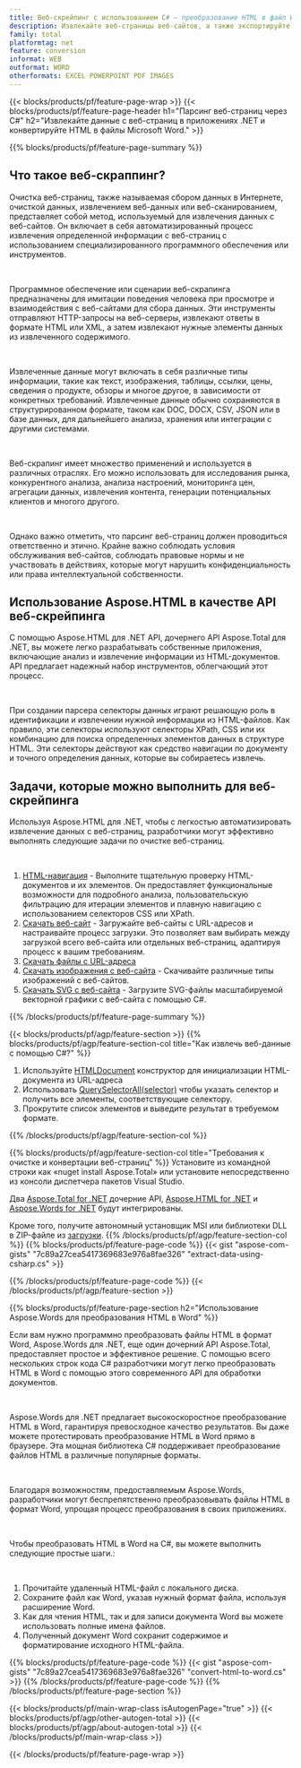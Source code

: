 ```yaml
---
title: Веб-скрейпинг с использованием C# — преобразование HTML в файл Word 
description: Извлекайте веб-страницы веб-сайтов, а также экспортируйте HTML в документы Microsoft Word с помощью приложений .NET, интегрировав API-интерфейсы Aspose. 
family: total
platformtag: net
feature: conversion
informat: WEB
outformat: WORD
otherformats: EXCEL POWERPOINT PDF IMAGES
---
```

{{< blocks/products/pf/feature-page-wrap >}}
{{< blocks/products/pf/feature-page-header h1="Парсинг веб-страниц через C#" h2="Извлекайте данные с веб-страниц в приложениях .NET и конвертируйте HTML в файлы Microsoft Word." >}}

{{% blocks/products/pf/feature-page-summary %}}

<h2 class="heading-border">Что такое веб-скраппинг?</h2>

<p>Очистка веб-страниц, также называемая сбором данных в Интернете, очисткой данных, извлечением веб-данных или веб-сканированием, представляет собой метод, используемый для извлечения данных с веб-сайтов. Он включает в себя автоматизированный процесс извлечения определенной информации с веб-страниц с использованием специализированного программного обеспечения или инструментов.</p><br />
<p>Программное обеспечение или сценарии веб-скрапинга предназначены для имитации поведения человека при просмотре и взаимодействия с веб-сайтами для сбора данных. Эти инструменты отправляют HTTP-запросы на веб-серверы, извлекают ответы в формате HTML или XML, а затем извлекают нужные элементы данных из извлеченного содержимого.</p><br />

<p>Извлеченные данные могут включать в себя различные типы информации, такие как текст, изображения, таблицы, ссылки, цены, сведения о продукте, обзоры и многое другое, в зависимости от конкретных требований. Извлеченные данные обычно сохраняются в структурированном формате, таком как DOC, DOCX, CSV, JSON или в базе данных, для дальнейшего анализа, хранения или интеграции с другими системами.</p><br />

<p>Веб-скрапинг имеет множество применений и используется в различных отраслях. Его можно использовать для исследования рынка, конкурентного анализа, анализа настроений, мониторинга цен, агрегации данных, извлечения контента, генерации потенциальных клиентов и многого другого.</p><br />

<p>Однако важно отметить, что парсинг веб-страниц должен проводиться ответственно и этично. Крайне важно соблюдать условия обслуживания веб-сайтов, соблюдать правовые нормы и не участвовать в действиях, которые могут нарушить конфиденциальность или права интеллектуальной собственности.</p>

<h2 class="heading-border">Использование Aspose.HTML в качестве API веб-скрейпинга</h2>

<p>С помощью Aspose.HTML для .NET API, дочернего API Aspose.Total для .NET, вы можете легко разрабатывать собственные приложения, включающие анализ и извлечение информации из HTML-документов. API предлагает надежный набор инструментов, облегчающий этот процесс.</p><br />

<p>При создании парсера селекторы данных играют решающую роль в идентификации и извлечении нужной информации из HTML-файлов. Как правило, эти селекторы используют селекторы XPath, CSS или их комбинацию для поиска определенных элементов данных в структуре HTML. Эти селекторы действуют как средство навигации по документу и точного определения данных, которые вы собираетесь извлечь.</p>

<h2 class="heading-border">Задачи, которые можно выполнить для веб-скрейпинга</h2>

<p>Используя Aspose.HTML для .NET, чтобы с легкостью автоматизировать извлечение данных с веб-страниц, разработчики могут эффективно выполнять следующие задачи по очистке веб-страниц.</p><br />

1. [HTML-навигация](https://docs.aspose.com/html/net/html-navigation/) - Выполните тщательную проверку HTML-документов и их элементов. Он предоставляет функциональные возможности для подробного анализа, пользовательскую фильтрацию для итерации элементов и плавную навигацию с использованием селекторов CSS или XPath.
2. [Скачать веб-сайт](https://docs.aspose.com/html/net/download-website/) - Загружайте веб-сайты с URL-адресов и настраивайте процесс загрузки. Это позволяет вам выбирать между загрузкой всего веб-сайта или отдельных веб-страниц, адаптируя процесс к вашим требованиям.
3. [Скачать файлы с URL-адреса](https://docs.aspose.com/html/net/download-file-from-url/) 
4. [Скачать изображения с веб-сайта](https://docs.aspose.com/html/net/download-images-from-website/) - Скачивайте различные типы изображений с веб-сайтов.
5. [Скачать SVG с веб-сайта](https://docs.aspose.com/html/net/download-svg-from-website/) - Загрузите SVG-файлы масштабируемой векторной графики с веб-сайта с помощью C#.

{{% /blocks/products/pf/feature-page-summary  %}}

{{< blocks/products/pf/agp/feature-section >}}
{{% blocks/products/pf/agp/feature-section-col title="Как извлечь веб-данные с помощью C#?" %}}

1. Используйте [HTMLDocument](https://reference.aspose.com/html/net/aspose.html/htmldocument/htmldocument/) конструктор для инициализации HTML-документа из URL-адреса
2. Использовать [QuerySelectorAll(selector)](https://reference.aspose.com/html/net/aspose.html.dom/document/queryselectorall/) чтобы указать селектор и получить все элементы, соответствующие селектору.
3. Прокрутите список элементов и выведите результат в требуемом формате.
 
{{% /blocks/products/pf/agp/feature-section-col %}}

{{% blocks/products/pf/agp/feature-section-col title="Требования к очистке и конвертации веб-страниц" %}}
Установите из командной строки как «nuget install Aspose.Total» или установите непосредственно из консоли диспетчера пакетов Visual Studio.

Два [Aspose.Total for .NET](https://products.aspose.com/total/net/) дочерние API, [Aspose.HTML for .NET](https://products.aspose.com/html/net/) и [Aspose.Words for .NET](https://products.aspose.com/words/net/) будут интегрированы.

Кроме того, получите автономный установщик MSI или библиотеки DLL в ZIP-файле из [загрузки](https://releases.aspose.com/total/net).
{{% /blocks/products/pf/agp/feature-section-col %}}
{{% blocks/products/pf/feature-page-code %}}
{{< gist "aspose-com-gists" "7c89a27cea5417369683e976a8fae326" "extract-data-using-csharp.cs" >}}

{{% /blocks/products/pf/feature-page-code %}}
{{< /blocks/products/pf/agp/feature-section >}}

{{% blocks/products/pf/feature-page-section  h2="Использование Aspose.Words для преобразования HTML в Word" %}}
<p>Если вам нужно программно преобразовать файлы HTML в формат Word, Aspose.Words для .NET, еще один дочерний API Aspose.Total, предоставляет простое и эффективное решение. С помощью всего нескольких строк кода C# разработчики могут легко преобразовать HTML в Word с помощью этого современного API для обработки документов.</p><br />

<p>Aspose.Words для .NET предлагает высокоскоростное преобразование HTML в Word, гарантируя превосходное качество результатов. Вы даже можете протестировать преобразование HTML в Word прямо в браузере. Эта мощная библиотека C# поддерживает преобразование файлов HTML в различные популярные форматы.</p><br />

<p>Благодаря возможностям, предоставляемым Aspose.Words, разработчики могут беспрепятственно преобразовывать файлы HTML в формат Word, упрощая процесс преобразования в своих приложениях.</p><br />

<p>Чтобы преобразовать HTML в Word на C#, вы можете выполнить следующие простые шаги.:</p><br />

1. Прочитайте удаленный HTML-файл с локального диска.
1. Сохраните файл как Word, указав нужный формат файла, используя расширение Word.
1. Как для чтения HTML, так и для записи документа Word вы можете использовать полные имена файлов.
1. Полученный документ Word сохранит содержимое и форматирование исходного HTML-файла.

{{% blocks/products/pf/feature-page-code %}}
{{< gist "aspose-com-gists" "7c89a27cea5417369683e976a8fae326" "convert-html-to-word.cs" >}}
{{% /blocks/products/pf/feature-page-code  %}}
{{% /blocks/products/pf/feature-page-section %}}

{{< blocks/products/pf/main-wrap-class isAutogenPage="true" >}}
{{< blocks/products/pf/agp/other-autogen-total >}}
{{< blocks/products/pf/agp/about-autogen-total >}}
{{< /blocks/products/pf/main-wrap-class >}}

{{< /blocks/products/pf/feature-page-wrap >}}